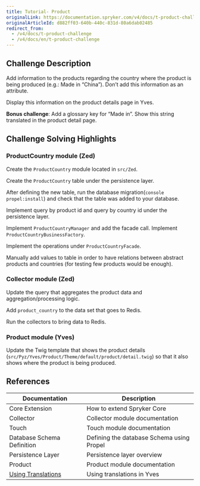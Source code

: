 ```yaml
---
title: Tutorial- Product
originalLink: https://documentation.spryker.com/v4/docs/t-product-challenge
originalArticleId: d882ff03-640b-440c-831d-80a6dab02485
redirect_from:
  - /v4/docs/t-product-challenge
  - /v4/docs/en/t-product-challenge
---
```


<!-- used to be: http://spryker.github.io/onboarding/product/ -->

## Challenge Description
Add information to the products regarding the country where the product is being produced (e.g.: Made in “China”). Don’t add this information as an attribute.

Display this information on the product details page in Yves.

**Bonus challenge**: Add a glossary key for “Made in”. Show this string translated in the product detail page.

## Challenge Solving Highlights
### ProductCountry module (Zed)
Create the `ProductCountry` module located in `src/Zed`.

Create the `ProductCountry` table under the persistence layer.

After defining the new table, run the database migration(`console propel:install`) and check that the table was added to your database.

Implement query by product id and query by country id under the persistence layer.

Implement `ProductCountryManager` and add the facade call. Implement `ProductCountryBusinessFactory`.

Implement the operations under `ProductCountryFacade`.

Manually add values to table in order to have relations between abstract products and countries (for testing few products would be enough).

### Collector module (Zed)
Update the query that aggregates the product data and aggregation/processing logic.

Add `product_country` to the data set that goes to Redis.

Run the collectors to bring data to Redis.

### Product module (Yves)
Update the Twig template that shows the product details (`src/Pyz/Yves/Product/Theme/default/product/detail.twig`) so that it also shows where the product is being produced.

## References

| Documentation | Description |
| --- | --- |
|  Core Extension| How to extend Spryker Core |
| Collector | Collector module documentation |
| Touch | Touch module documentation |
| Database Schema Definition | Defining the database Schema using Propel |
| Persistence Layer | Persistence layer overview |
| Product | Product module documentation |
| [Using Translations](/docs/scos/dev/tutorials/202001.0/advanced/tutorial-using-translations.html) |Using translations in Yves  |
